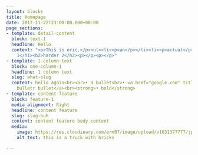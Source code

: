 ```yaml
---
layout: blocks
title: Homepage
date: 2017-11-22T23:00:00.000+00:00
page_sections:
- template: detail-content
  block: text-1
  headline: Hello
  content: "<p>This is eric.</p><ul><li><p>an</p></li><li><p>actual</p></li><li><p>list</p></li></ul><ol><li><p>numbered</p></li><li><p>list</p></li></ol><h1>header
    1</h1><h2>harder 2</h2><p></p><p></p>"
- template: 1-column-text
  block: one-column-1
  headline: 1 column text
  slug: what-slug
  content: hello again<br><br>• a bullet<br>• <a href="google.com" title="">another
    bulletr bullet</a><br><strong>• bold</strong>
- template: content-feature
  block: feature-1
  media_alignment: Right
  headline: content feature
  slug: slug-huh
  content: content feature body content
  media:
    image: https://res.cloudinary.com/erm87/image/upload/v1631377777/jpegPIA24546_xbh6b3.jpg
    alt_text: this is a truck with bricks

---
```

